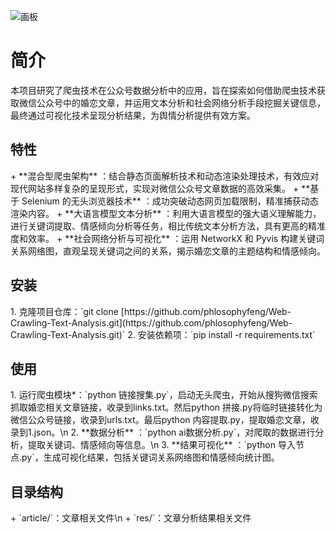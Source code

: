 ![画板](https://cdn.nlark.com/yuque/0/2025/jpeg/32635137/1745570732642-fb6e0712-041e-473e-89e2-6b5afb477812.jpeg)

<h1 id="pCYGJ">简介</h1>
本项目研究了爬虫技术在公众号数据分析中的应用，旨在探索如何借助爬虫技术获取微信公众号中的婚恋文章，并运用文本分析和社会网络分析手段挖掘关键信息，最终通过可视化技术呈现分析结果，为舆情分析提供有效方案。

<h2 id="sOh8p">特性</h2>
+ **混合型爬虫架构** ：结合静态页面解析技术和动态渲染处理技术，有效应对现代网站多样复杂的呈现形式，实现对微信公众号文章数据的高效采集。
+ **基于 Selenium 的无头浏览器技术** ：成功突破动态网页加载限制，精准捕获动态渲染内容。
+ **大语言模型文本分析** ：利用大语言模型的强大语义理解能力，进行关键词提取、情感倾向分析等任务，相比传统文本分析方法，具有更高的精准度和效率。
+ **社会网络分析与可视化** ：运用 NetworkX 和 Pyvis 构建关键词关系网络图，直观呈现关键词之间的关系，揭示婚恋文章的主题结构和情感倾向。

<h2 id="gUD7C">安装</h2>
1. 克隆项目仓库：`git clone [https://github.com/phlosophyfeng/Web-Crawling-Text-Analysis.git](https://github.com/phlosophyfeng/Web-Crawling-Text-Analysis.git)`
2. 安装依赖项：`pip install -r requirements.txt`

<h2 id="vwp8E">使用</h2>
1. 运行爬虫模块*：`python 链接搜集.py`，启动无头爬虫，开始从搜狗微信搜索抓取婚恋相关文章链接，收录到links.txt。然后python 拼接.py将临时链接转化为微信公众号链接，收录到urls.txt。最后python 内容提取.py，提取婚恋文章，收录到1.json。\n
2. **数据分析** ：`python ai数据分析.py`，对爬取的数据进行分析，提取关键词、情感倾向等信息。\n
3. **结果可视化** ：`python 导入节点.py`，生成可视化结果，包括关键词关系网络图和情感倾向统计图。

<h2 id="Wtn4T">目录结构</h2>
+ `article/`：文章相关文件\n
+ `res/`：文章分析结果相关文件



